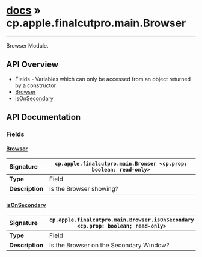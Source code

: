 # [docs](index.md) » cp.apple.finalcutpro.main.Browser
---

Browser Module.

## API Overview
* Fields - Variables which can only be accessed from an object returned by a constructor
 * [Browser](#browser)
 * [isOnSecondary](#isonsecondary)

## API Documentation

### Fields

#### [Browser](#browser)
| <span style="float: left;">**Signature**</span> | <span style="float: left;">`cp.apple.finalcutpro.main.Browser <cp.prop: boolean; read-only>` </span>                                                          |
| -----------------------------------------------------|---------------------------------------------------------------------------------------------------------|
| **Type**                                             | Field                                                                                         |
| **Description**                                      | Is the Browser showing?                                                                                         |

#### [isOnSecondary](#isonsecondary)
| <span style="float: left;">**Signature**</span> | <span style="float: left;">`cp.apple.finalcutpro.main.Browser.isOnSecondary <cp.prop: boolean; read-only>` </span>                                                          |
| -----------------------------------------------------|---------------------------------------------------------------------------------------------------------|
| **Type**                                             | Field                                                                                         |
| **Description**                                      | Is the Browser on the Secondary Window?                                                                                         |

